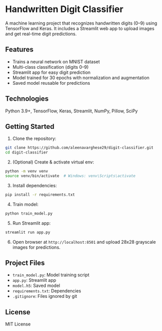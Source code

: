 # Handwritten Digit Classifier

A machine learning project that recognizes handwritten digits (0–9) using TensorFlow and Keras. It includes a Streamlit web app to upload images and get real-time digit predictions.

## Features
- Trains a neural network on MNIST dataset
- Multi-class classification (digits 0–9)
- Streamlit app for easy digit prediction
- Model trained for 30 epochs with normalization and augmentation
- Saved model reusable for predictions

## Technologies
Python 3.9+, TensorFlow, Keras, Streamlit, NumPy, Pillow, SciPy

## Getting Started

1. Clone the repository:

```bash
git clone https://github.com/aleenavarghese29/digit-classifier.git
cd digit-classifier
```


2. (Optional) Create & activate virtual env:

```bash
python -m venv venv
source venv/bin/activate  # Windows: venv\Scripts\activate
```
3. Install dependencies:

```bash
pip install -r requirements.txt
```

4. Train model:

```bash
python train_model.py
```

5. Run Streamlit app:

```bash
streamlit run app.py
```

6. Open browser at `http://localhost:8501` and upload 28x28 grayscale images for predictions.

## Project Files

* `train_model.py`: Model training script
* `app.py`: Streamlit app
* `model.h5`: Saved model
* `requirements.txt`: Dependencies
* `.gitignore`: Files ignored by git

## License

MIT License


